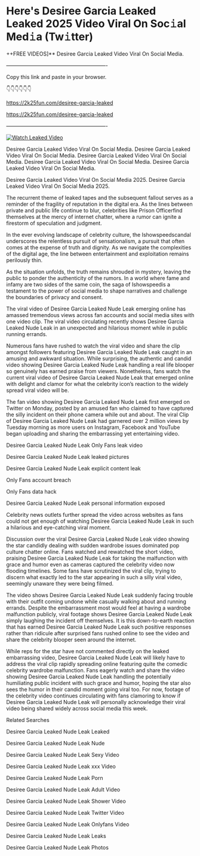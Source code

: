 # Here's Desiree Garcia Leaked Leaked 2025 Video Viral On Soc𝚒al Med𝚒a (Tw𝚒tter)

++FREE VIDEOS]** Desiree Garcia Leaked Video Viral On Social Media.

———————————————————-

Copy this link and paste in your browser.

👇👇👇👇👇👇

https://2k25fun.com/desiree-garcia-leaked

https://2k25fun.com/desiree-garcia-leaked

———————————————————-

[![Watch Leaked Video](https://miro.medium.com/v2/resize:fit:828/format:webp/1*cilzJN44JGOrTw9NJCrNHA.gif "Watch Leaked Video")](https://2k25fun.com/desiree-garcia-leaked)

Desiree Garcia Leaked Video Viral On Social Media. Desiree Garcia Leaked Video Viral On Social Media. Desiree Garcia Leaked Video Viral On Social Media. Desiree Garcia Leaked Video Viral On Social Media. Desiree Garcia Leaked Video Viral On Social Media.

Desiree Garcia Leaked Video Viral On Social Media 2025. Desiree Garcia Leaked Video Viral On Social Media 2025.

The recurrent theme of leaked tapes and the subsequent fallout serves as a reminder of the fragility of reputation in the digital era. As the lines between private and public life continue to blur, celebrities like Prison Officerfind themselves at the mercy of internet chatter, where a rumor can ignite a firestorm of speculation and judgment.

In the ever evolving landscape of celebrity culture, the Ishowspeedscandal underscores the relentless pursuit of sensationalism, a pursuit that often comes at the expense of truth and dignity. As we navigate the complexities of the digital age, the line between entertainment and exploitation remains perilously thin.

As the situation unfolds, the truth remains shrouded in mystery, leaving the public to ponder the authenticity of the rumors. In a world where fame and infamy are two sides of the same coin, the saga of Ishowspeedis a testament to the power of social media to shape narratives and challenge the boundaries of privacy and consent.

The viral video of Desiree Garcia Leaked Nude Leak emerging online has amassed tremendous views across fan accounts and social media sites with one video clip. The viral video circulating recently shows Desiree Garcia Leaked Nude Leak in an unexpected and hilarious moment while in public running errands.

Numerous fans have rushed to watch the viral video and share the clip amongst followers featuring Desiree Garcia Leaked Nude Leak caught in an amusing and awkward situation. While surprising, the authentic and candid video showing Desiree Garcia Leaked Nude Leak handling a real life blooper so genuinely has earned praise from viewers. Nonetheless, fans watch the current viral video of Desiree Garcia Leaked Nude Leak that emerged online with delight and clamor for what the celebrity icon’s reaction to the widely spread viral video will be.

The fan video showing Desiree Garcia Leaked Nude Leak first emerged on Twitter on Monday, posted by an amused fan who claimed to have captured the silly incident on their phone camera while out and about. The viral Clip of Desiree Garcia Leaked Nude Leak had garnered over 2 million views by Tuesday morning as more users on Instagram, Facebook and YouTube began uploading and sharing the embarrassing yet entertaining video.

Desiree Garcia Leaked Nude Leak Only Fans leak video

Desiree Garcia Leaked Nude Leak leaked pictures

Desiree Garcia Leaked Nude Leak explicit content leak

Only Fans account breach

Only Fans data hack

Desiree Garcia Leaked Nude Leak personal information exposed

Celebrity news outlets further spread the video across websites as fans could not get enough of watching Desiree Garcia Leaked Nude Leak in such a hilarious and eye-catching viral moment.

Discussion over the viral Desiree Garcia Leaked Nude Leak video showing the star candidly dealing with sudden wardrobe issues dominated pop culture chatter online. Fans watched and rewatched the short video, praising Desiree Garcia Leaked Nude Leak for taking the malfunction with grace and humor even as cameras captured the celebrity video now flooding timelines. Some fans have scrutinized the viral clip, trying to discern what exactly led to the star appearing in such a silly viral video, seemingly unaware they were being filmed.

The video shows Desiree Garcia Leaked Nude Leak suddenly facing trouble with their outfit coming undone while casually walking about and running errands. Despite the embarrassment most would feel at having a wardrobe malfunction publicly, viral footage shows Desiree Garcia Leaked Nude Leak simply laughing the incident off themselves. It is this down-to-earth reaction that has earned Desiree Garcia Leaked Nude Leak such positive responses rather than ridicule after surprised fans rushed online to see the video and share the celebrity blooper seen around the internet.

While reps for the star have not commented directly on the leaked embarrassing video, Desiree Garcia Leaked Nude Leak will likely have to address the viral clip rapidly spreading online featuring quite the comedic celebrity wardrobe malfunction. Fans eagerly watch and share the video showing Desiree Garcia Leaked Nude Leak handling the potentially humiliating public incident with such grace and humor, hoping the star also sees the humor in their candid moment going viral too. For now, footage of the celebrity video continues circulating with fans clamoring to know if Desiree Garcia Leaked Nude Leak will personally acknowledge their viral video being shared widely across social media this week.

Related Searches

Desiree Garcia Leaked Nude Leak Leaked

Desiree Garcia Leaked Nude Leak Nude

Desiree Garcia Leaked Nude Leak Sexy Video

Desiree Garcia Leaked Nude Leak xxx Video

Desiree Garcia Leaked Nude Leak Porn

Desiree Garcia Leaked Nude Leak Adult Video

Desiree Garcia Leaked Nude Leak Shower Video

Desiree Garcia Leaked Nude Leak Twitter Video

Desiree Garcia Leaked Nude Leak Onlyfans Video

Desiree Garcia Leaked Nude Leak Leaks

Desiree Garcia Leaked Nude Leak Photos